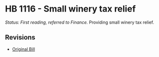 # HB 1116 - Small winery tax relief
*Status: First reading, referred to Finance.*
Providing small winery tax relief.

## Revisions
* [Original Bill](1/)